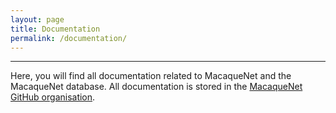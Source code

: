 ```yaml
---
layout: page
title: Documentation
permalink: /documentation/
---
```

***
Here, you will find all documentation related to MacaqueNet and the MacaqueNet database. All documentation is stored in the <a href="https://github.com/MacaqueNet">MacaqueNet GitHub organisation</a>.

<object data="../assets/pdfs/MacaqueNet workflow scheme.pdf" width="1000" height="1000" type='application/pdf'></object>
